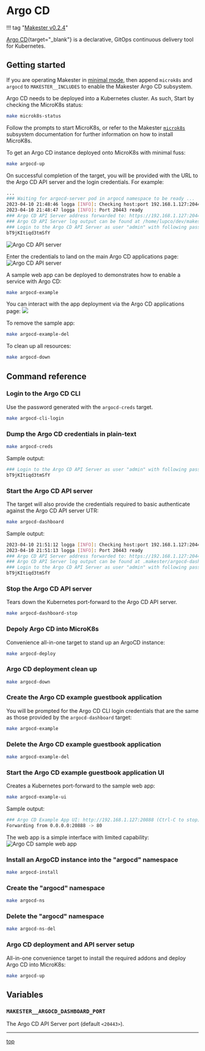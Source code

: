 # Argo CD

!!! tag "[Makester v0.2.4](https://github.com/loum/makester/releases/tag/0.2.4)"

[Argo CD](https://argo-cd.readthedocs.io/en/stable/){target="_blank"} is a
declarative, GitOps continuous delivery tool for Kubernetes.

## Getting started

If you are operating Makester in [minimal mode](../../../getting-started#minimal-mode), then
append `microk8s` and `argocd` to `MAKESTER__INCLUDES` to enable the Makester Argo CD subsystem.

Argo CD needs to be deployed into a Kubernetes cluster. As such, Start by checking the MicroK8s status:

``` sh title="MicroK8s status should be in the 'running' state."
make microk8s-status
```

Follow the prompts to start MicroK8s, or refer to the Makester [`microk8s`](../makefiles/k8s/microk8s.md)
subsystem documentation for further information on how to install MicroK8s.

To get an Argo CD instance deployed onto MicroK8s with minimal fuss:

``` sh
make argocd-up
```

On successful completion of the target, you will be provided with the URL to the Argo CD API
server and the login credentials. For example:

``` sh title=""
...
### Waiting for argocd-server pod in argocd namespace to be ready ...
2023-04-10 21:48:46 logga [INFO]: Checking host:port 192.168.1.127:20443 Argo CD API server ...
2023-04-10 21:48:47 logga [INFO]: Port 20443 ready
### Argo CD API Server address forwarded to: https://192.168.1.127:20443
### Argo CD API Server log output can be found at /home/lupco/dev/makester/.makester/argocd-dashboard.out
### Login to the Argo CD API Server as user "admin" with following password:
bT9jKItiqd3tmSfY
```
![Argo CD API server](../assets/images/argocd_api_server_login.png)

Enter the credentials to land on the main Argo CD applications page:
![Argo CD API server](../assets/images/argocd_api_server.png)

A sample web app can be deployed to demonstrates how to enable a service with Argo CD:

``` sh
make argocd-example
```

You can interact with the app deployment via the Argo CD applications page:
![](../assets/images/argocd_app_deploy.png)

To remove the sample app:

``` sh
make argocd-example-del
```

To clean up all resources:

``` sh
make argocd-down
```

## Command reference

### Login to the Argo CD CLI
Use the password generated with the `argocd-creds` target.

``` sh
make argocd-cli-login 
```

### Dump the Argo CD credentials in plain-text

``` sh
make argocd-creds
```

Sample output:

``` sh title="Sample Argo CD credentials."
### Login to the Argo CD API Server as user "admin" with following password:
bT9jKItiqd3tmSfY
```

### Start the Argo CD API server
The target will also provide the credentials required to basic authenticate against the Argo CD
API server UTR:

``` sh
make argocd-dashboard
```

Sample output:

``` sh title=""
2023-04-10 21:51:12 logga [INFO]: Checking host:port 192.168.1.127:20443 Argo CD API server ...
2023-04-10 21:51:13 logga [INFO]: Port 20443 ready
### Argo CD API Server address forwarded to: https://192.168.1.127:20443
### Argo CD API Server log output can be found at .makester/argocd-dashboard.out
### Login to the Argo CD API Server as user "admin" with following password:
bT9jKItiqd3tmSfY
```

### Stop the Argo CD API server
Tears down the Kubernetes port-forward to the Argo CD API server.

``` sh
make argocd-dashboard-stop
```

### Depoly Argo CD into MicroK8s
Convenience all-in-one target to stand up an ArgoCD instance:

``` sh
make argocd-deploy
```

### Argo CD deployment clean up

``` sh
make argocd-down
```

### Create the Argo CD example guestbook application
You will be prompted for the Argo CD CLI login credentials that are the same as those provided
by the `argocd-dashboard` target:

``` sh
make argocd-example
```

### Delete the Argo CD example guestbook application

``` sh
make argocd-example-del
```

### Start the Argo CD example guestbook application UI
Creates a Kubernetes port-forward to the sample web app:

``` sh
make argocd-example-ui
```

Sample output:

``` sh title="Argo CD sample web app output."
### Argo CD Example App UI: http://192.168.1.127:20888 (Ctrl-C to stop)
Forwarding from 0.0.0.0:20888 -> 80
```

The web app is a simple interface with limited capability:
![Argo CD sample web app](../assets/images/argocd_sample_app.png)

### Install an ArgoCD instance into the "argocd" namespace

``` sh
make argocd-install
```

### Create the "argocd" namespace

``` sh
make argocd-ns
```

### Delete the "argocd" namespace

``` sh
make argocd-ns-del
```

### Argo CD deployment and API server setup
All-in-one convenience target to install the required addons and deploy Argo CD into MicroK8s:

``` sh
make argocd-up
```

## Variables

### `MAKESTER__ARGOCD_DASHBOARD_PORT`
The Argo CD API Server port (default `<20443>`).

---
[top](#argo-cd)
